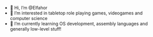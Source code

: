 - 👋 Hi, I’m @Elfahor
- 👀 I’m interested in tabletop role playing games, videogames and computer science
- 🌱 I’m currently learning OS development, assembly languages and generally low-level stuff!

<!---
Elfahor/Elfahor is a ✨ special ✨ repository because its `README.md` (this file) appears on your GitHub profile.
You can click the Preview link to take a look at your changes.
--->
